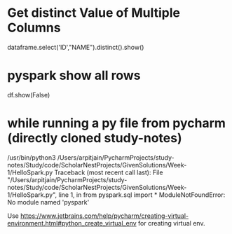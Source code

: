 # Get distinct Value of Multiple Columns
dataframe.select('ID',"NAME").distinct().show()

# pyspark show all rows
df.show(False)

# while running a py file from pycharm (directly cloned study-notes)
/usr/bin/python3 /Users/arpitjain/PycharmProjects/study-notes/Study/code/ScholarNestProjects/GivenSolutions/Week-1/HelloSpark.py
Traceback (most recent call last):
  File "/Users/arpitjain/PycharmProjects/study-notes/Study/code/ScholarNestProjects/GivenSolutions/Week-1/HelloSpark.py", line 1, in <module>
    from pyspark.sql import *
ModuleNotFoundError: No module named 'pyspark'
  
Use https://www.jetbrains.com/help/pycharm/creating-virtual-environment.html#python_create_virtual_env for creating virtual env.
